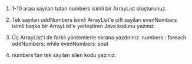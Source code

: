 1. 1-10 arası sayıları tutan numbers isimli bir ArrayList oluşturunuz.

2. Tek sayıları oddNumbers isimli ArrayList'e çift sayıları evenNumbers isimli
            başka bir ArrayList'e yerleştiren Java kodunu yazınız.

3. Üç ArrayList'i de farklı yöntemlerle ekrana yazdırınız.
                numbers : foreach
                oddNumbers: while
                evenNumbers: sout

4. numbers'tan tek sayıları silen kodu yazınız.